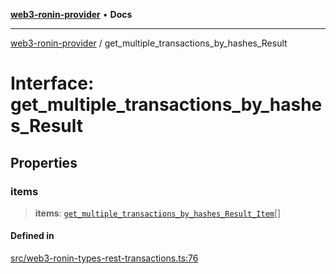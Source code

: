 [**web3-ronin-provider**](../README.md) • **Docs**

***

[web3-ronin-provider](../globals.md) / get\_multiple\_transactions\_by\_hashes\_Result

# Interface: get\_multiple\_transactions\_by\_hashes\_Result

## Properties

### items

> **items**: [`get_multiple_transactions_by_hashes_Result_Item`](get_multiple_transactions_by_hashes_Result_Item.md)[]

#### Defined in

[src/web3-ronin-types-rest-transactions.ts:76](https://github.com/chuacw/web3-ronin-provider/blob/74865f4cc367fda569b2ea12b7ca079db4fcf0a2/src/web3-ronin-types-rest-transactions.ts#L76)
